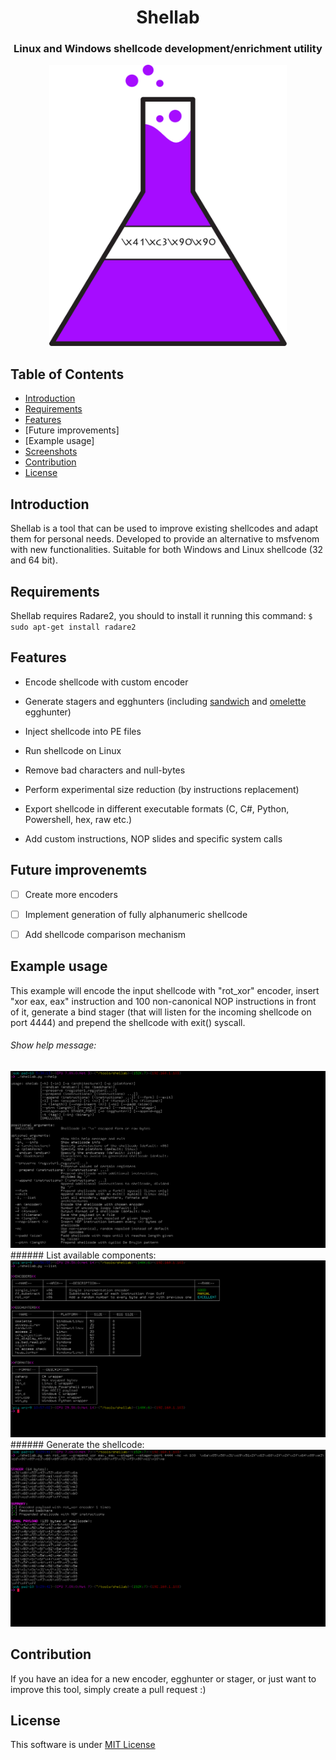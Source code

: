 <h1 align="center"> Shellab </h1> 
<h3 align="center"> Linux and Windows shellcode development/enrichment utility </h3> 
<p align="center">
  <a>
    <img alt="Shellab" title="Shellab" src="flask.png" width="380" height="450">
  </a>
</p>


## Table of Contents
- [Introduction](#introduction)
- [Requirements](#requirements)
- [Features](#features)
- [Future improvements]
- [Example usage]
- [Screenshots](#screenshots)
- [Contribution](#contribution)
- [License](#license)


## Introduction
Shellab is a tool that can be used to improve existing shellcodes and adapt them for personal needs. Developed to provide an alternative to msfvenom with new functionalities. Suitable for both Windows and Linux shellcode (32 and 64 bit). 

## Requirements
Shellab requires Radare2, you should to install it running this command:
`$ sudo apt-get install radare2`

## Features

* Encode shellcode with custom encoder 

* Generate stagers and egghunters (including [sandwich](https://www.securitysift.com/eggsandwich-egghunter-integrity/) and [omelette](http://www.thegreycorner.com/2013/10/omlette-egghunter-shellcode.html) egghunter)
* Inject shellcode into PE files
* Run shellcode on Linux
* Remove bad characters and null-bytes
* Perform experimental size reduction (by instructions replacement)
* Export shellcode in different executable formats (C, C#, Python, Powershell, hex, raw etc.)
* Add custom instructions, NOP slides and specific system calls

## Future improvenemts
- [ ] Create more encoders
- [ ] Implement generation of fully alphanumeric shellcode
- [ ] Add shellcode comparison mechanism


## Example usage
This example will encode the input shellcode with "rot_xor" encoder, insert "xor eax, eax" instruction and 100 non-canonical NOP instructions in front of it, generate a bind stager (that will listen for the incoming shellcode on port 4444) and prepend the shellcode with exit() syscall.
###### Show help message:
<img src="screenshots/help_screenshot.png" width="600"/>
###### List available components:
<img src="screenshots/list_screenshot.png" width="600"/>
###### Generate the shellcode:
<img src="screenshots/example.png" width="600"/>




## Contribution
If you have an idea for a new encoder, egghunter or stager, or just want to improve this tool, simply create a pull request :)

## License
This software is under [MIT License](https://en.wikipedia.org/wiki/MIT_License)